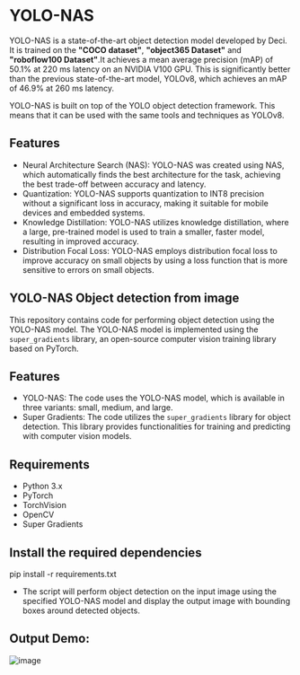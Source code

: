 # YOLO-NAS

YOLO-NAS is a state-of-the-art object detection model developed by Deci. It is trained on the **"COCO dataset"**, **"object365 Dataset"** and **"roboflow100 Dataset"**.It achieves a mean average precision (mAP) of 50.1% at 220 ms latency on an NVIDIA V100 GPU. This is significantly better than the previous state-of-the-art model, YOLOv8, which achieves an mAP of 46.9% at 260 ms latency.

YOLO-NAS is built on top of the YOLO object detection framework. This means that it can be used with the same tools and techniques as YOLOv8.

## Features

- Neural Architecture Search (NAS): YOLO-NAS was created using NAS, which automatically finds the best architecture for the task, achieving the best trade-off between accuracy and latency.
- Quantization: YOLO-NAS supports quantization to INT8 precision without a significant loss in accuracy, making it suitable for mobile devices and embedded systems.
- Knowledge Distillation: YOLO-NAS utilizes knowledge distillation, where a large, pre-trained model is used to train a smaller, faster model, resulting in improved accuracy.
- Distribution Focal Loss: YOLO-NAS employs distribution focal loss to improve accuracy on small objects by using a loss function that is more sensitive to errors on small objects.

## YOLO-NAS Object detection from image

This repository contains code for performing object detection using the YOLO-NAS model. The YOLO-NAS model is implemented using the `super_gradients` library, an open-source computer vision training library based on PyTorch.

## Features

- YOLO-NAS: The code uses the YOLO-NAS model, which is available in three variants: small, medium, and large.
- Super Gradients: The code utilizes the `super_gradients` library for object detection. This library provides functionalities for training and predicting with computer vision models.

## Requirements

- Python 3.x
- PyTorch
- TorchVision
- OpenCV
- Super Gradients

## Install the required dependencies
pip install -r requirements.txt

* The script will perform object detection on the input image using the specified YOLO-NAS model and display the output image with bounding boxes around detected objects.

## Output  Demo:
![image](https://github.com/meet5398/YOLO-NAS-object-detection/assets/108387640/cd5d3249-bc1f-46b5-aa05-efecd4536bbb)


